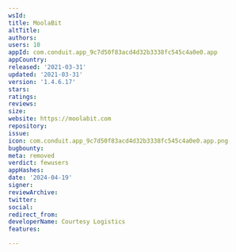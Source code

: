 ```yaml
---
wsId: 
title: MoolaBit
altTitle: 
authors: 
users: 10
appId: com.conduit.app_9c7d50f83acd4d32b3338fc545c4a0e0.app
appCountry: 
released: '2021-03-31'
updated: '2021-03-31'
version: '1.4.6.17'
stars: 
ratings: 
reviews: 
size: 
website: https://moolabit.com
repository: 
issue: 
icon: com.conduit.app_9c7d50f83acd4d32b3338fc545c4a0e0.app.png
bugbounty: 
meta: removed
verdict: fewusers
appHashes: 
date: '2024-04-19'
signer: 
reviewArchive: 
twitter: 
social: 
redirect_from: 
developerName: Courtesy Logistics
features: 

---
```


